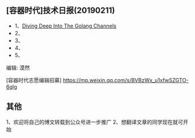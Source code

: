 ## [容器时代]技术日报(20190211)

- 1、[Diving Deep Into The Golang Channels](https://codeburst.io/diving-deep-into-the-golang-channels-549fd4ed21a8)
- 2、[]()
- 3、[]()
- 4、[]()
- 5、[]()

编辑: 漠然

[容器时代志愿编辑招募] https://mp.weixin.qq.com/s/BVBzWx_u1xfwSZGTO-6qlg

## 其他
1、欢迎将自己的博文转载到公众号进一步推广
2、想翻译文章的同学现在就可开始
